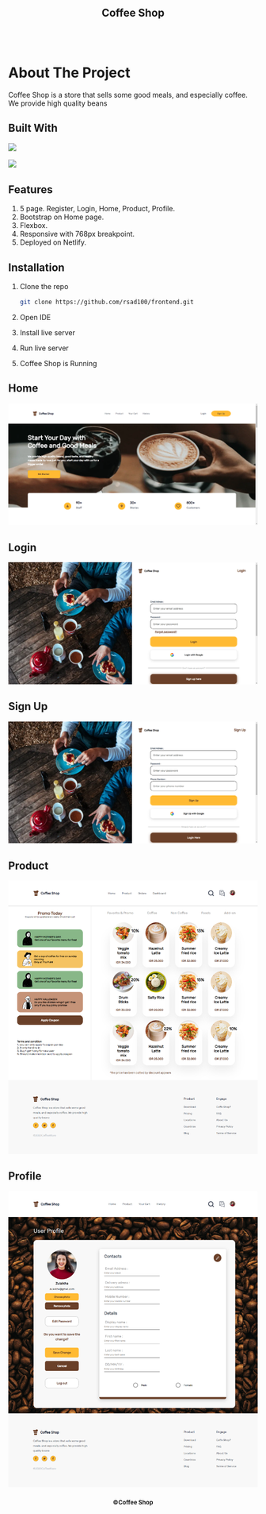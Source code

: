 <a id="readme-top"></a>

<div align="center">
  <h2>Coffee Shop </u></h2>
</div>

<br>
<br>

# About The Project

<p>Coffee Shop is a store that sells some good meals, and especially coffee. We provide high quality beans</p>

<h2>Built With </h2>

<p>
  <a href="https://skillicons.dev">
    <img src="https://skillicons.dev/icons?i=html,css,bootstrap" />
  </a>
</p>

<p>
  <a href="https://skillicons.dev">
    <img src="https://skillicons.dev/icons?i=figma&theme=light" />
  </a>
</p>

## Features

1. 5 page. Register, Login, Home, Product, Profile.
2. Bootstrap on Home page.
3. Flexbox.
4. Responsive with 768px breakpoint.
5. Deployed on Netlify.

<!-- GETTING STARTED -->

<!--
## Prerequisites
-->

## Installation

1. Clone the repo

   ```sh
   git clone https://github.com/rsad100/frontend.git
   ```

2. Open IDE
3. Install live server
4. Run live server
5. Coffee Shop is Running

## Home

![Home](./assets/home.png)

## Login

![Sign In](./assets/login.png)

## Sign Up

![Sign Up](./assets/signup.png)

## Product

![Product](./assets/product.png)

## Profile

![Profile](./assets/profile.png)

<p align="center"><sub><b>&copy;Coffee Shop</b></sub> </p>
